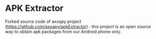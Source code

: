 # APK Extractor

Forked source code of axxapy project (https://github.com/axxapy/apkExtractor) : this project is an open source way to obtain apk packages from our Android phone only.
